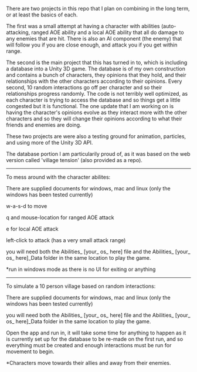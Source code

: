 There are two projects in this repo that I plan on combining in the long term, or at least the basics of each.

The first was a small attempt at having a character with abilities (auto-attacking, ranged AOE ability and a local AOE ability
that all do damage to any enemies that are hit.
There is also an AI component (the enemy) that will follow you if you are close enough, and attack you if you get within range.

The second is the main project that this has turned in to, which is including a database into a Unity 3D game.
The database is of my own construction and contains a bunch of characters, they opinions that they hold, and their relationships
with the other characters according to their opinions. Every second, 10 random interactions go off per character and so 
their relationships progress randomly.
The code is not terribly well optimized, as each character is trying to access the database and so things get a little congested
but it is functional. The one update that I am working on is having the character's opinions evolve as they interact more with
the other characters and so they will change their opinions according to what their friends and enemies are doing.

These two projects are were also a testing ground for animation, particles, and using more of the Unity 3D API.

The database portion I am particularily proud of, as it was based on the web version called 'village tension' (also provided as a repo).

***********************

To mess around with the character abilites:

There are supplied documents for windows, mac and linux (only the windows has been tested currently)

w-a-s-d to move

q and mouse-location for ranged AOE attack

e for local AOE attack

left-click to attack (has a very small attack range)

you will need both the Abilities_ [your_ os_ here] file and the Abilities_ [your_ os_ here]_Data folder in the same location to play the game.

*run in windows mode as there is no UI for exiting or anything

***********************

To simulate a 10 person village based on random interactions:

There are supplied documents for windows, mac and linux (only the windows has been tested currently)

you will need both the Abilities_ [your_ os_ here] file and the Abilities_ [your_ os_ here]_Data folder in the same location to play the game.

Open the app and run in, it will take some time for anything to happen as it is currently set up for the database to be
re-made on the first run, and so everything must be created and enough interactions must be run for movement to begin.

*Characters move towards their allies and away from their enemies.
